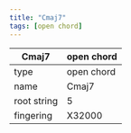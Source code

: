 ```yaml
---
title: "Cmaj7"
tags: [open chord]
---
```


|Cmaj7|open chord|
|---|---|
|type|open chord|
|name|Cmaj7|
|root string|5|
|fingering|X32000|
